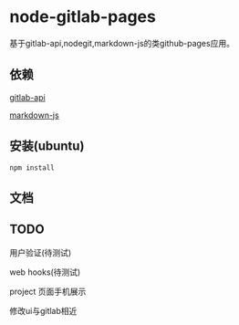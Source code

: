# node-gitlab-pages

基于gitlab-api,nodegit,markdown-js的类github-pages应用。

## 依赖

[gitlab-api](https://github.com/gitlabhq/gitlabhq/tree/master/doc/api)

[markdown-js](https://github.com/evilstreak/markdown-js)

## 安装(ubuntu)

    npm install

## 文档


## TODO

用户验证(待测试)

web hooks(待测试)

project 页面手机展示

修改ui与gitlab相近